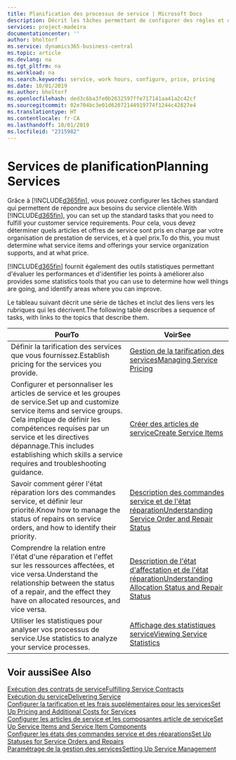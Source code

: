 ```yaml
---
title: Planification des processus de service | Microsoft Docs
description: Décrit les tâches permettant de configurer des règles et des valeurs pour définir vos stratégies de services et vos processus de vente.
services: project-madeira
documentationcenter: ''
author: bholtorf
ms.service: dynamics365-business-central
ms.topic: article
ms.devlang: na
ms.tgt_pltfrm: na
ms.workload: na
ms.search.keywords: service, work hours, configure, price, pricing
ms.date: 10/01/2019
ms.author: bholtorf
ms.openlocfilehash: ded3c6ba3fe0b2632597ffe717141aa41a2c42cf
ms.sourcegitcommit: 02e704bc3e01d62072144919774f1244c42827e4
ms.translationtype: HT
ms.contentlocale: fr-CA
ms.lasthandoff: 10/01/2019
ms.locfileid: "2315982"
---
```

# <a name="planning-services"></a><span data-ttu-id="c4730-103">Services de planification</span><span class="sxs-lookup"><span data-stu-id="c4730-103">Planning Services</span></span>
<span data-ttu-id="c4730-104">Grâce à [!INCLUDE[d365fin](includes/d365fin_md.md)], vous pouvez configurer les tâches standard qui permettent de répondre aux besoins du service clientèle.</span><span class="sxs-lookup"><span data-stu-id="c4730-104">With [!INCLUDE[d365fin](includes/d365fin_md.md)], you can set up the standard tasks that you need to fulfill your customer service requirements.</span></span> <span data-ttu-id="c4730-105">Pour cela, vous devez déterminer quels articles et offres de service sont pris en charge par votre organisation de prestation de services, et à quel prix.</span><span class="sxs-lookup"><span data-stu-id="c4730-105">To do this, you must determine what service items and offerings your service organization supports, and at what price.</span></span>   

[!INCLUDE[d365fin](includes/d365fin_md.md)] <span data-ttu-id="c4730-106">fournit également des outils statistiques permettant d'évaluer les performances et d'identifier les points à améliorer.</span><span class="sxs-lookup"><span data-stu-id="c4730-106">also provides some statistics tools that you can use to determine how well things are going, and identify areas where you can improve.</span></span>
  
<span data-ttu-id="c4730-107">Le tableau suivant décrit une série de tâches et inclut des liens vers les rubriques qui les décrivent.</span><span class="sxs-lookup"><span data-stu-id="c4730-107">The following table describes a sequence of tasks, with links to the topics that describe them.</span></span>   
  
|<span data-ttu-id="c4730-108">**Pour**</span><span class="sxs-lookup"><span data-stu-id="c4730-108">**To**</span></span>|<span data-ttu-id="c4730-109">**Voir**</span><span class="sxs-lookup"><span data-stu-id="c4730-109">**See**</span></span>|  
|------------|-------------|  
|<span data-ttu-id="c4730-110">Définir la tarification des services que vous fournissez.</span><span class="sxs-lookup"><span data-stu-id="c4730-110">Establish pricing for the services you provide.</span></span>|[<span data-ttu-id="c4730-111">Gestion de la tarification des services</span><span class="sxs-lookup"><span data-stu-id="c4730-111">Managing Service Pricing</span></span>](service-service-price-management.md)|
|<span data-ttu-id="c4730-112">Configurer et personnaliser les articles de service et les groupes de service.</span><span class="sxs-lookup"><span data-stu-id="c4730-112">Set up and customize service items and service groups.</span></span> <span data-ttu-id="c4730-113">Cela implique de définir les compétences requises par un service et les directives dépannage.</span><span class="sxs-lookup"><span data-stu-id="c4730-113">This includes establishing which skills a service requires and troubleshooting guidance.</span></span>| [<span data-ttu-id="c4730-114">Créer des articles de service</span><span class="sxs-lookup"><span data-stu-id="c4730-114">Create Service Items</span></span>](service-how-to-create-service-items.md)|  
|<span data-ttu-id="c4730-115">Savoir comment gérer l'état réparation lors des commandes service, et définir leur priorité.</span><span class="sxs-lookup"><span data-stu-id="c4730-115">Know how to manage the status of repairs on service orders, and how to identify their priority.</span></span>|[<span data-ttu-id="c4730-116">Description des commandes service et de l'état réparation</span><span class="sxs-lookup"><span data-stu-id="c4730-116">Understanding Service Order and Repair Status</span></span>](service-service-order-status-and-repair-status.md)|  
|<span data-ttu-id="c4730-117">Comprendre la relation entre l'état d'une réparation et l'effet sur les ressources affectées, et vice versa.</span><span class="sxs-lookup"><span data-stu-id="c4730-117">Understand the relationship between the status of a repair, and the effect they have on allocated resources, and vice versa.</span></span>|[<span data-ttu-id="c4730-118">Description de l'état d'affectation et de l'état réparation</span><span class="sxs-lookup"><span data-stu-id="c4730-118">Understanding Allocation Status and Repair Status</span></span>](service-allocation-status-and-repair-status.md)|  
|<span data-ttu-id="c4730-119">Utiliser les statistiques pour analyser vos processus de service.</span><span class="sxs-lookup"><span data-stu-id="c4730-119">Use statistics to analyze your service processes.</span></span> | [<span data-ttu-id="c4730-120">Affichage des statistiques service</span><span class="sxs-lookup"><span data-stu-id="c4730-120">Viewing Service Statistics</span></span>](service-service-statistics.md) |

## <a name="see-also"></a><span data-ttu-id="c4730-121">Voir aussi</span><span class="sxs-lookup"><span data-stu-id="c4730-121">See Also</span></span>
[<span data-ttu-id="c4730-122">Exécution des contrats de service</span><span class="sxs-lookup"><span data-stu-id="c4730-122">Fulfilling Service Contracts</span></span>](service-fulfill-service-contracts.md)  
[<span data-ttu-id="c4730-123">Exécution du service</span><span class="sxs-lookup"><span data-stu-id="c4730-123">Delivering Service</span></span>](service-deliver-service.md)  
[<span data-ttu-id="c4730-124">Configurer la tarification et les frais supplémentaires pour les services</span><span class="sxs-lookup"><span data-stu-id="c4730-124">Set Up Pricing and Additional Costs for Services</span></span>](service-how-setup-service-costs-pricing.md)  
[<span data-ttu-id="c4730-125">Configurer les articles de service et les composantes article de service</span><span class="sxs-lookup"><span data-stu-id="c4730-125">Set Up Service Items and Service Item Components</span></span>](service-how-setup-service-items.md)  
[<span data-ttu-id="c4730-126">Configurer les états des commandes service et des réparations</span><span class="sxs-lookup"><span data-stu-id="c4730-126">Set Up Statuses for Service Orders and Repairs</span></span>](service-order-repair-status.md)  
[<span data-ttu-id="c4730-127">Paramétrage de la gestion des services</span><span class="sxs-lookup"><span data-stu-id="c4730-127">Setting Up Service Management</span></span>](service-setup-service.md)  
